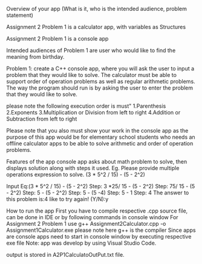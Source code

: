 Overview of your app (What is it, who is the intended audience, problem statement)

Assignment 2 Problem 1 is a calculator app, with variables as Structures

Assignment 2 Problem 1 is a console app

Intended audiences of Problem 1 are user who would like to find the meaning from birthday.

Problem 1: create a C++ console app, where you will ask the user to input a problem that 
they would like to solve. The calculator must be able to support order of operation problems
as well as regular arithmetic problems.
The way the program should run is by asking the user to enter the problem that they would like to solve.

please note the following execution order is must"
1.Parenthesis
2.Exponents
3.Multiplication or Division from left to right
4.Addition or Subtraction from left to right

Please note that you also must show your work in the console app as the purpose of this app would be for elementary school students who needs an offline calculator apps to be able to solve arithmetic and order of operation problems.

Features of the app
console app asks about math problem to solve, then displays solution along with steps it used.
Eg.
Please provide multiple operations expression to solve.
(3 * 5^2 / 15) - (5 - 2^2)

Input Eq:(3 * 5^2 / 15) - (5 - 2^2)
Step: 3 *25/ 15 - (5 - 2^2)
Step: 75/ 15 - (5 - 2^2)
Step: 5 - (5 - 2^2)
Step: 5 - (5 -4)
Step: 5 - 1
Step: 4
The answer to this problem is:4
like to try again! (Y/N):y


How to run the app
First you have to compile respective .cpp source file, can be done in IDE or by following commands in console window
For Assignment 2 Problem 1 use
  g++ Assignment2Calculator.cpp  -o Assignment1Calculator.exe
please note here g++ is the compiler
Since apps are console apps need to start in console window by executing respective exe file
Note: app was develop by using Visual Studio Code. 

output is stored in A2P1CalculatoOutPut.txt file.

